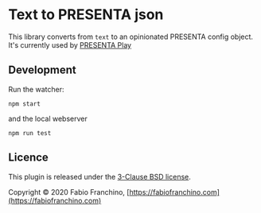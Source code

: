 # Text to PRESENTA json

This library converts from `text` to an opinionated PRESENTA config object.
It's currently used by [PRESENTA Play](https://play.presenta.cc/)

## Development

Run the watcher:

    npm start

and the local webserver

    npm run test

## Licence

This plugin is released under the [3-Clause BSD license](LICENSE).

Copyright © 2020 Fabio Franchino, [https://fabiofranchino.com](https://fabiofranchino.com)